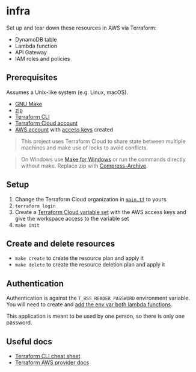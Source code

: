 # infra

Set up and tear down these resources in AWS via Terraform:

- DynamoDB table
- Lambda function
- API Gateway
- IAM roles and policies

## Prerequisites

Assumes a Unix-like system (e.g. Linux, macOS).

- [GNU Make](https://www.gnu.org/software/make/)
- [zip](https://linux.die.net/man/1/zip)
- [Terraform CLI](https://developer.hashicorp.com/terraform/tutorials/aws-get-started/install-cli)
- [Terraform Cloud account](https://cloud.hashicorp.com/products/terraform)
- [AWS account](https://aws.amazon.com/) with [access keys](https://aws.amazon.com/premiumsupport/knowledge-center/create-access-key/) created

> This project uses Terraform Cloud to share state between multiple machines and make use of locks to avoid conflicts.

> On Windows use [Make for Windows](https://gnuwin32.sourceforge.net/packages/make.htm) or run the commands directly without make. Replace zip with [Compress-Archive](https://learn.microsoft.com/en-us/powershell/module/microsoft.powershell.archive/compress-archive).

## Setup

1. Change the Terraform Cloud organization in [`main.tf`](./src/main.tf) to yours
2. `terraform login`
3. Create a [Terraform Cloud variable set](https://developer.hashicorp.com/terraform/tutorials/cloud/cloud-multiple-variable-sets) with the AWS access keys and give the workspace access to the variable set
4. `make init`

## Create and delete resources

- `make create` to create the resource plan and apply it
- `make delete` to create the resource deletion plan and apply it

## Authentication

Authentication is against the `T_RSS_READER_PASSWORD` environment variable. You will need to create and [add the env var both lambda functions](https://docs.aws.amazon.com/lambda/latest/dg/configuration-envvars.html#configuration-envvars-config).

This application is meant to be used by one person, so there is only one password.

## Useful docs

- [Terraform CLI cheat sheet](https://acloudguru.com/blog/engineering/the-ultimate-terraform-cheatsheet)
- [Terraform AWS provider docs](https://registry.terraform.io/providers/hashicorp/aws/latest/docs)
